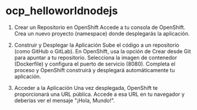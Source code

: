 # ocp_helloworldnodejs

1. Crear un Repositorio en OpenShift
Accede a tu consola de OpenShift.
Crea un nuevo proyecto (namespace) donde desplegarás la aplicación.

2. Construir y Desplegar la Aplicación
Sube el código a un repositorio (como GitHub o GitLab).
En OpenShift, usa la opción de Crear desde Git para apuntar a tu repositorio.
Selecciona la imagen de contenedor (Dockerfile) y configura el puerto de servicio (8080).
Completa el proceso y OpenShift construirá y desplegará automáticamente tu aplicación.

3. Acceder a la Aplicación
Una vez desplegada, OpenShift te proporcionará una URL pública. Accede a esa URL en tu navegador y deberías ver el mensaje "¡Hola, Mundo!".
